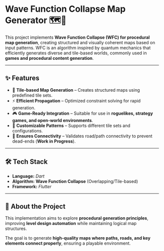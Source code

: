 # **Wave Function Collapse Map Generator** 🗺️🎲  

This project implements **Wave Function Collapse (WFC) for procedural map generation**, creating structured and visually coherent maps based on input patterns. WFC is an algorithm inspired by quantum mechanics that efficiently generates diverse and tile-based worlds, commonly used in **games and procedural content generation**.  

---

## **✨ Features**  
- 🧩 **Tile-based Map Generation** – Creates structured maps using predefined tile sets.  
- ⚡ **Efficient Propagation** – Optimized constraint solving for rapid generation.  
- 🎮 **Game-Ready Integration** – Suitable for use in **roguelikes, strategy games, and open-world environments**.  
- 🎨 **Customizable Patterns** – Supports different tile sets and configurations.  
- 📏 **Ensures Connectivity** – Validates road/path connectivity to prevent dead-ends (**Work in Progress**).  

---

## **🛠️ Tech Stack**  
- **Language:** _Dart_  
- **Algorithm:** **Wave Function Collapse** (Overlapping/Tile-based)  
- **Framework:** _Flutter_  

---

## **📜 About the Project**  
This implementation aims to explore **procedural generation principles**, improving **level design automation** while maintaining logical map structures.  

The goal is to generate **high-quality maps where paths, roads, and key elements connect properly**, ensuring a playable environment.  

